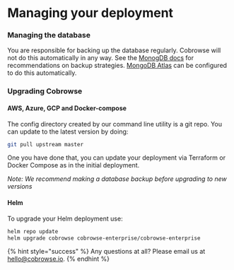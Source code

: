 # Managing your deployment

### Managing the database

You are responsible for backing up the database regularly. Cobrowse will not do this automatically in any way. See the [MonogDB docs](https://docs.mongodb.com/manual/core/backups/) for recommendations on backup strategies. [MongoDB Atlas](https://www.mongodb.com/cloud/atlas) can be configured to do this automatically.

### Upgrading Cobrowse

#### AWS, Azure, GCP and Docker-compose	

The config directory created by our command line utility is a git repo. You can update to the latest version by doing:

```bash
git pull upstream master
```

One you have done that, you can update your deployment via Terraform or Docker Compose as in the initial deployment.

_Note: We recommend making a database backup before upgrading to new versions_

#### Helm

To upgrade your Helm deployment use:

```bash
helm repo update 
helm upgrade cobrowse cobrowse-enterprise/cobrowse-enterprise
```

{% hint style="success" %}
Any questions at all? Please email us at [hello@cobrowse.io](mailto:hello@cobrowse.io).
{% endhint %}
